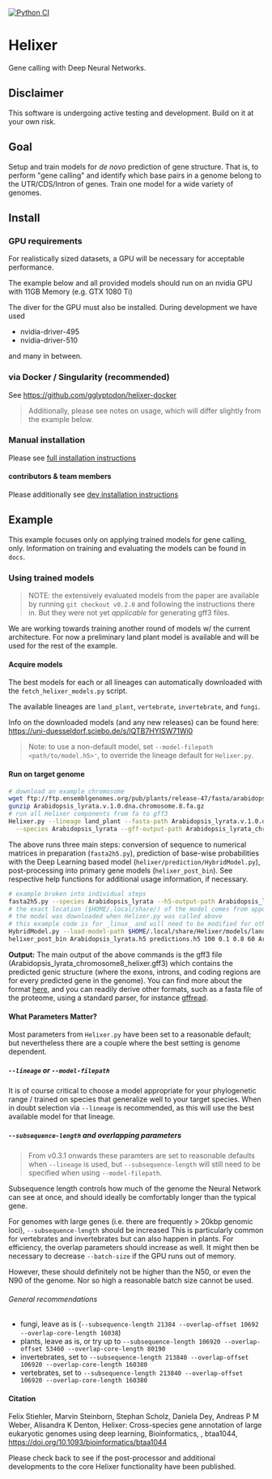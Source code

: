 [![Python CI](https://github.com/weberlab-hhu/Helixer/actions/workflows/python-app.yml/badge.svg)](https://github.com/weberlab-hhu/Helixer/actions/workflows/python-app.yml)

# Helixer
Gene calling with Deep Neural Networks.

## Disclaimer
This software is undergoing active testing and development.
Build on it at your own risk.

## Goal
Setup and train models for _de novo_ prediction of gene structure.
That is, to perform "gene calling" and identify
which base pairs in a genome belong to the UTR/CDS/Intron of genes. 
Train one model for a wide variety of genomes.

## Install
### GPU requirements
For realistically sized datasets, a GPU will be necessary
for acceptable performance.

The example below and all provided models should run on 
an nvidia GPU with 11GB Memory (e.g. GTX 1080 Ti) 

The diver for the GPU must also be installed.
During development we have used

* nvidia-driver-495
* nvidia-driver-510

and many in between.

### via Docker / Singularity (recommended)
See https://github.com/gglyptodon/helixer-docker

> Additionally, please see notes on usage, which will differ
> slightly from the example below. 

### Manual installation
Please see [full installation instructions](docs/manual_install.md)

#### contributors & team members
Please additionally see [dev installation instructions](docs/dev_install.md)

## Example
This example focuses only on applying trained models for gene calling, only.
Information on training and evaluating the models can be found in `docs`.

### Using trained models
> NOTE: the extensively evaluated models from the paper are available by
> running `git checkout v0.2.0` and following the instructions
> there in. But they were not yet _applicable_ for generating gff3 files.

We are working towards training another round of models w/ the current
architecture. For now a preliminary land plant model is available and
will be used for the rest of the example. 

#### Acquire models
The best models for each or all lineages can automatically 
downloaded with the `fetch_helixer_models.py` script.

The available lineages are `land_plant`, `vertebrate`, `invertebrate`,
and `fungi`.

Info on the downloaded models (and any new releases) can be found here:
https://uni-duesseldorf.sciebo.de/s/lQTB7HYISW71Wi0


>Note: to use a non-default model, set
`--model-filepath <path/to/model.h5>'`,
to override the lineage default for `Helixer.py`. 

#### Run on target genome
```bash
# download an example chromosome
wget ftp://ftp.ensemblgenomes.org/pub/plants/release-47/fasta/arabidopsis_lyrata/dna/Arabidopsis_lyrata.v.1.0.dna.chromosome.8.fa.gz
gunzip Arabidopsis_lyrata.v.1.0.dna.chromosome.8.fa.gz
# run all Helixer components from fa to gff3
Helixer.py --lineage land_plant --fasta-path Arabidopsis_lyrata.v.1.0.dna.chromosome.8.fa  \
  --species Arabidopsis_lyrata --gff-output-path Arabidopsis_lyrata_chromosome8_helixer.gff3
```

The above runs three main steps: conversion of sequence to numerical matrices in preparation (`fasta2h5.py`),
prediction of base-wise probabilities with the Deep Learning based model (`helixer/prediction/HybridModel.py`),
post-processing into primary gene models (`helixer_post_bin`). See respective help functions for additional
usage information, if necessary.

```bash
# example broken into individual steps
fasta2h5.py --species Arabidopsis_lyrata --h5-output-path Arabidopsis_lyrata.h5 --fasta-path Arabidopsis_lyrata.v.1.0.dna.chromosome.8.fa
# the exact location ($HOME/.local/share/) of the model comes from appdirs
# the model was downloaded when Helixer.py was called above
# this example code is for _linux_ and will need to be modified for other OSs
HybridModel.py --load-model-path $HOME/.local/share/Helixer/models/land_plant.h5 --test-data Arabidopsis_lyrata.h5 --overlap --val-test-batch-size 32 -v
helixer_post_bin Arabidopsis_lyrata.h5 predictions.h5 100 0.1 0.8 60 Arabidopsis_lyrata_chromosome8_helixer.gff3
```

**Output:** The main output of the above commands is the gff3 file (Arabidopsis_lyrata_chromosome8_helixer.gff3)
which contains the predicted genic structure (where the exons, introns, and coding regions are
for every predicted gene in the genome). You can find more about the format 
[here](https://github.com/The-Sequence-Ontology/Specifications/blob/master/gff3.md),
and you can readily derive other formats, such as a fasta file of the proteome, using
a standard parser, for instance [gffread](https://github.com/gpertea/gffread).

#### What Parameters Matter?
Most parameters from `Helixer.py` have been set to a reasonable default; but nevertheless there
are a couple where the best setting is genome dependent. 

##### `--lineage` or `--model-filepath`
It is of course critical to choose a model appropriate for your phylogenetic range / trained on species
that generalize well to your target species. When in doubt selection via `--lineage` is recommended, as
this will use the best available model for that lineage.

##### `--subsequence-length` and overlapping parameters
> From v0.3.1 onwards these paramters are set to reasonable defaults when `--lineage`
> is used, but `--subsequence-length` will still need to be specified when using `--model-filepath`.

Subsequence length controls how much of the genome the Neural Network can see at once, and should
ideally be comfortably longer than the typical gene. 

For genomes with large genes (i.e. there are frequently > 20kbp genomic loci), `--subsequence-length` should be increased
This is particularly common for vertebrates and invertebrates but can also happen in plants. For efficiency,
the overlap parameters should increase as well. It might then be necessary to decrease `--batch-size`
if the GPU runs out of memory.

However, these should definitely not be higher than the N50, or even the N90 of the genome. Nor so high
a reasonable batch size cannot be used. 

###### General recommendations
- fungi, leave as is (`--subsequence-length 21384 --overlap-offset 10692 --overlap-core-length 16038`)
- plants, leave as is, or try up to `--subsequence-length 106920 --overlap-offset 53460 --overlap-core-length 80190`
- invertebrates, set to `--subsequence-length 213840 --overlap-offset 106920 --overlap-core-length 160380`
- vertebrates, set to `--subsequence-length 213840 --overlap-offset 106920 --overlap-core-length 160380`

#### Citation

Felix Stiehler, Marvin Steinborn, Stephan Scholz, Daniela Dey, Andreas P M Weber, Alisandra K Denton, 
Helixer: Cross-species gene annotation of large eukaryotic genomes using deep learning, Bioinformatics, , btaa1044, 
https://doi.org/10.1093/bioinformatics/btaa1044

Please check back to see if the post-processor and additional developments to the core Helixer
functionality have been published.
